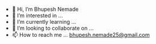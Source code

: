 - 👋 Hi, I’m  Bhupesh Nemade
- 👀 I’m interested in ...
- 🌱 I’m currently learning ...
- 💞️ I’m looking to collaborate on ...
- 📫 How to reach me ...
      bhupesh.nemade25@gmail.com
<!---
qwwergg/qwwergg is a ✨ special ✨ repository because its `README.md` (this file) appears on your GitHub profile.
You can click the Preview link to take a look at your changes.
--->
